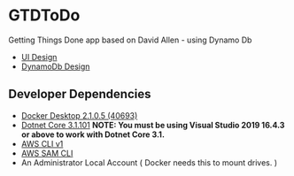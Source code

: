 # GTDToDo
Getting Things Done app based on David Allen - using Dynamo Db 

* [UI Design](./Design/README.md)
* [DynamoDb Design](./DynamoDbModeling/README.md)

## Developer Dependencies

* [Docker Desktop 2.1.0.5 (40693)](https://docs.docker.com/docker-for-windows/install/)
* [Dotnet Core 3.1.101](https://dotnet.microsoft.com/download/dotnet-core/3.1)
__NOTE: You must be using Visual Studio 2019 16.4.3 or above to work with Dotnet Core 3.1.__
* [AWS CLI v1](https://docs.aws.amazon.com/cli/latest/userguide/install-windows.html#install-msi-on-windows)
* [AWS SAM CLI](https://docs.aws.amazon.com/serverless-application-model/latest/developerguide/serverless-sam-cli-install-windows.html)
* An Administrator Local Account ( Docker needs this to mount drives. )
